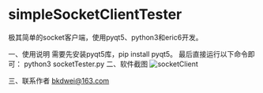 # simpleSocketClientTester
极其简单的socket客户端，使用pyqt5、python3和eric6开发。

一、使用说明
  需要先安装pyqt5库，pip install pyqt5。
  最后直接运行以下命令即可：
  python3 socketTester.py
二、软件截图
![socketClient](http://images.dekiru.cn/socketTester_v1.PNG)

三、联系作者
  bkdwei@163.com

